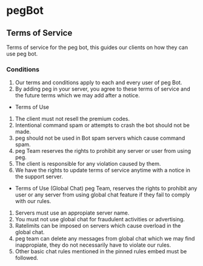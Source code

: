 # pegBot
## Terms of Service
Terms of service for the peg bot, this guides our clients on how they can use peg bot.

### Conditions

1. Our terms and conditions apply to each and every user of peg Bot.
2. By adding peg in your server, you agree to these terms of service and the future terms which we may add after a notice.
- Terms of Use
1. The client must not resell the premium codes.
2. Intentional command spam or attempts to crash the bot should not be made.
3. peg should not be used in Bot spam servers which cause command spam.
4. peg Team reserves the rights to prohibit any server or user from using peg.
5. The client is responsible for any violation caused by them.
6. We have the rights to update terms of service anytime with a notice in the support server.
- Terms of Use (Global Chat)
peg Team, reserves the rights to prohibit any user or any server from using global chat feature if they fail to comply with our rules.

1. Servers must use an appropiate server name.
2. You must not use global chat for fraudulent activities or advertising.
3. Ratelimits can be imposed on servers which cause overload in the global chat.
4. peg team can delete any messages from global chat which we may find inappropiate, they do not necessarily have to violate our rules.
5. Other basic chat rules mentioned in the pinned rules embed must be followed.
